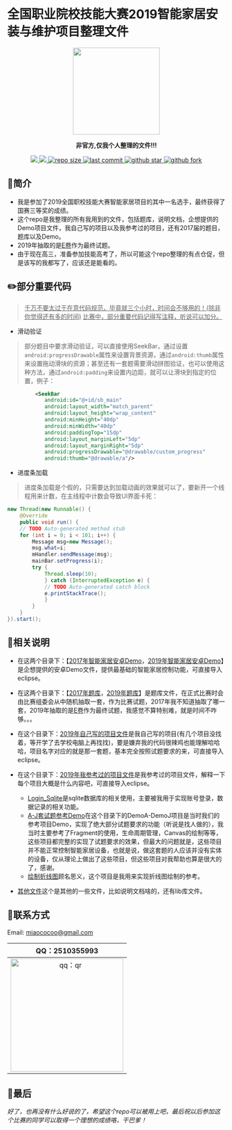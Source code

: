 # 全国职业院校技能大赛2019智能家居安装与维护项目整理文件
<p align="center">
	<a href="http://www.chinaskills-jsw.org/"><img src="https://ss1.bdstatic.com/70cFuXSh_Q1YnxGkpoWK1HF6hhy/it/u=3275224511,3035196832&fm=26&gp=0.jpg" width="200"></a>
</p>

<p align="center">
	<strong>非官方,仅我个人整理的文件!!!</strong>
</p>

<p align="center">
	<a target="_blank" href="https://github.com/Yilimmilk/QiXiang_SmartHome_Android/blob/master/LICENSE">
		<img src="https://img.shields.io/github/license/Yilimmilk/QiXiang_SmartHome_Android?colorB=yellow" ></img>
	</a>
	<a target="_blank" href="https://www.oracle.com/technetwork/java/javase/downloads/index.html">
		<img src="https://img.shields.io/badge/JDK-1.8-green.svg" ></img>
	</a>
	<a target="_blank" href='https://github.com/Yilimmilk/QiXiang_SmartHome_Android'>
		<img src="https://img.shields.io/github/repo-size/Yilimmilk/QiXiang_SmartHome_Android?colorB=red" alt="repo size"></img>
	</a>
	<a target="_blank" href='https://github.com/Yilimmilk/QiXiang_SmartHome_Android'>
		<img src="https://img.shields.io/github/last-commit/Yilimmilk/QiXiang_SmartHome_Android" alt="last commit"></img>
	</a>
	<a target="_blank" href='https://github.com/Yilimmilk/QiXiang_SmartHome_Android'>
		<img src="https://img.shields.io/github/stars/Yilimmilk/QiXiang_SmartHome_Android" alt="github star"></img>
	</a>
	<a target="_blank" href='https://github.com/Yilimmilk/QiXiang_SmartHome_Android'>
		<img src="https://img.shields.io/github/forks/Yilimmilk/QiXiang_SmartHome_Android" alt="github fork"></img>
	</a>
</p>

## 📝简介
- 我是参加了2019全国职校技能大赛智能家居项目的其中一名选手，最终获得了国赛三等奖的成绩。
- 这个repo是我整理的所有我用到的文件，包括题库，说明文档，企想提供的Demo项目文件，我自己写的项目以及我参考过的项目，还有2017届的题目，题库以及Demo。
- 2019年抽取的是[E卷](https://github.com/Yilimmilk/QiXiang_SmartHome/blob/master/2019%E9%A2%98%E5%BA%93/E%E5%8D%B7.docx?raw=true)作为最终试题。
- 由于现在高三，准备参加技能高考了，所以可能这个repo整理的有点仓促，但是该写的我都写了，应该还是能看的。

## ✏️部分重要代码
> <u>千万不要太过于在意代码规范，毕竟就三个小时，时间会不够用的！(除非你觉得还有多的时间)</u>
> <u>比赛中，部分重要代码记得写注释，听说可以加分。</u>

- 滑动验证
> 部分题目中要求滑动验证，可以直接使用SeekBar，通过设置`android:progressDrawable`属性来设置背景资源，通过`android:thumb`属性来设置拖动滑块的资源；甚至还有一套题需要滑动拼图验证，也可以使用这种方法，通过`android:padding`来设置内边距，就可以让滑块到指定的位置，例子：
```xml
         <SeekBar
            android:id="@+id/sb_main"
            android:layout_width="match_parent"
            android:layout_height="wrap_content" 
            android:minHeight="40dp"
            android:minWidth="40dp"
            android:paddingTop="15dp"
            android:layout_marginLeft="5dp"
            android:layout_marginRight="5dp"
            android:progressDrawable="@drawable/custom_progress"
            android:thumb="@drawable/a"/>
```

- 进度条加载
> 进度条加载是个假的，只需要达到加载动画的效果就可以了，要新开一个线程用来计数，在主线程中计数会导致UI界面卡死：
```java
new Thread(new Runnable() {
	@Override
	public void run() {
	// TODO Auto-generated method stub
	for (int i = 0; i < 101; i++) {
		Message msg=new Message();
		msg.what=i;
		mHandler.sendMessage(msg);
		mainBar.setProgress(i);
		try {
			Thread.sleep(10);
			} catch (InterruptedException e) {
			// TODO Auto-generated catch block
			e.printStackTrace();
			}
		}
	}
}).start();
```

## 📖相关说明

+ 在这两个目录下：【[2017年智能家居安卓Demo](https://github.com/Yilimmilk/QiXiang_SmartHome/tree/master/2017%E6%99%BA%E8%83%BD%E5%AE%B6%E5%B1%85%E5%AE%89%E5%8D%93Demo "2017年智能家居Demo")，[2019年智能家居安卓Demo](https://github.com/Yilimmilk/QiXiang_SmartHome/tree/master/2019%E6%99%BA%E8%83%BD%E5%AE%B6%E5%B1%85%E5%AE%89%E5%8D%93Demo "2019年智能家居Demo")】是企想提供的安卓Demo文件，提供最基础的智能家居控制功能，可直接导入eclipse。

+ 在这两个目录下：【[2017年题库](https://github.com/Yilimmilk/QiXiang_SmartHome/tree/master/2017%E9%A2%98%E5%BA%93 "2017年题库")，[2019年题库](https://github.com/Yilimmilk/QiXiang_SmartHome/tree/master/2019%E9%A2%98%E5%BA%93 "2019年题库")】是题库文件，在正式比赛时会由比赛组委会从中随机抽取一套，作为比赛试题，2017年我不知道抽取了哪一套，2019年抽取的是[E卷](https://github.com/Yilimmilk/QiXiang_SmartHome/blob/master/2019%E9%A2%98%E5%BA%93/E%E5%8D%B7.docx?raw=true)作为最终试题，我感觉不算特别难，就是时间不咋够。。。

+ 在这个目录下：[2019年自己写的项目文件](https://github.com/Yilimmilk/QiXiang_SmartHome/tree/master/2019eclipse%E9%A1%B9%E7%9B%AE%E6%96%87%E4%BB%B6_%E5%AE%89%E5%8D%93/%E8%87%AA%E5%B7%B1%E5%86%99%E7%9A%84%E9%A1%B9%E7%9B%AE%E6%96%87%E4%BB%B6)是我自己写的项目(有几个项目没找着，等开学了去学校电脑上再找找)，要是嫌弃我的代码很辣鸡也能理解哈哈哈，项目名字对应的就是那一套题，基本完全按照试题要求的来，可直接导入eclipse。

+ 在这个目录下：[2019年我参考过的项目文件](https://github.com/Yilimmilk/QiXiang_SmartHome/tree/master/2019eclipse%E9%A1%B9%E7%9B%AE%E6%96%87%E4%BB%B6_%E5%AE%89%E5%8D%93/%E5%8F%AF%E4%BE%9B%E5%8F%82%E8%80%83%E7%9A%84%E9%A1%B9%E7%9B%AE%E6%96%87%E4%BB%B6)是我参考过的项目文件，解释一下每个项目大概是什么内容吧，可直接导入eclipse。
	+ [Login_Sqlite](https://github.com/Yilimmilk/QiXiang_SmartHome/tree/master/2019eclipse%E9%A1%B9%E7%9B%AE%E6%96%87%E4%BB%B6_%E5%AE%89%E5%8D%93/%E5%8F%AF%E4%BE%9B%E5%8F%82%E8%80%83%E7%9A%84%E9%A1%B9%E7%9B%AE%E6%96%87%E4%BB%B6/Login_Sqlite)是sqlite数据库的相关使用，主要被我用于实现账号登录，数据记录的相关功能。
	+ [A-J套试题参考Demo](https://github.com/Yilimmilk/QiXiang_SmartHome/tree/master/2019eclipse%E9%A1%B9%E7%9B%AE%E6%96%87%E4%BB%B6_%E5%AE%89%E5%8D%93/%E5%8F%AF%E4%BE%9B%E5%8F%82%E8%80%83%E7%9A%84%E9%A1%B9%E7%9B%AE%E6%96%87%E4%BB%B6)在这个目录下的DemoA-DemoJ项目是当时我们的参考项目Demo，实现了绝大部分试题要求的功能（听说是找人做的），我当时主要参考了Fragment的使用，生命周期管理，Canvas的绘制等等，这些项目都完整的实现了试题要求的效果，但最大的问题就是，这些项目并不能正常控制智能家居设备，也就是说，做这套题的人应该并没有实体的设备，仅从理论上做出了这些项目，但这些项目对我帮助也算是很大的了，感谢。
	+ [绘制折线图](https://github.com/Yilimmilk/QiXiang_SmartHome/tree/master/2019eclipse%E9%A1%B9%E7%9B%AE%E6%96%87%E4%BB%B6_%E5%AE%89%E5%8D%93/%E5%8F%AF%E4%BE%9B%E5%8F%82%E8%80%83%E7%9A%84%E9%A1%B9%E7%9B%AE%E6%96%87%E4%BB%B6/%E7%BB%98%E5%88%B6%E6%8A%98%E7%BA%BF%E5%9B%BE)顾名思义，这个项目是我用来实现折线图绘制的参考。

+ [其他文件](https://github.com/Yilimmilk/QiXiang_SmartHome/tree/master/%E5%85%B6%E4%BB%96%E7%9B%B8%E5%85%B3%E6%96%87%E4%BB%B6)这个是其他的一些文件，比如说明文档啥的，还有lib库文件。

## 📱联系方式

Email: miaococoo@gmail.com

| QQ：2510355993  | 
| :--------:   |
| <img src="https://raw.githubusercontent.com/Yilimmilk/QiXiang_SmartHome_Android/master/other_src/qr_qq.jpg" alt="qq：qr" width="260px" />  | 

## 🔔最后
*好了，也再没有什么好说的了，希望这个repo可以被用上吧，最后祝以后参加这个比赛的同学可以取得一个理想的成绩咯，干巴爹！*
